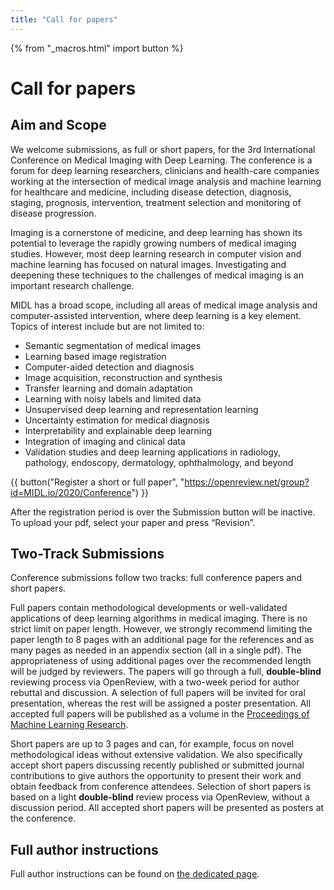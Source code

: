 ```yaml
---
title: "Call for papers"
---
```


{% from "_macros.html" import button %}

# Call for papers

## Aim and Scope

We welcome submissions, as full or short papers, for the 3rd International Conference on Medical Imaging with Deep Learning.
The conference is a forum for deep learning researchers, clinicians and health-care companies working at the intersection of medical image analysis and machine learning for healthcare and medicine, including disease detection, diagnosis, staging, prognosis, intervention, treatment selection and monitoring of disease progression.

Imaging is a cornerstone of medicine, and deep learning has shown its potential to leverage the rapidly growing numbers of medical imaging studies.
However, most deep learning research in computer vision and machine learning has focused on natural images.
Investigating and deepening these techniques to the challenges of medical imaging is an important research challenge.

MIDL has a broad scope, including all areas of medical image analysis and computer-assisted intervention, where deep learning is a key element.
Topics of interest include but are not limited to:

* Semantic segmentation of medical images
* Learning based image registration
* Computer-aided detection and diagnosis
* Image acquisition, reconstruction and synthesis
* Transfer learning and domain adaptation
* Learning with noisy labels and limited data
* Unsupervised deep learning and representation learning
* Uncertainty estimation for medical diagnosis
* Interpretability and explainable deep learning
* Integration of imaging and clinical data
* Validation studies and deep learning applications in radiology, pathology, endoscopy, dermatology, ophthalmology, and beyond

{{ button("Register a short or full paper", "https://openreview.net/group?id=MIDL.io/2020/Conference") }}

After the registration period is over the Submission button will be inactive. To upload your pdf, select your paper and press “Revision”.

## Two-Track Submissions

Conference submissions follow two tracks: full conference papers and short papers.

Full papers contain methodological developments or well-validated applications of deep learning algorithms in medical imaging.
There is no strict limit on paper length.
However, we strongly recommend limiting the paper length to 8 pages with an additional page for the references and as many pages as needed in an appendix section (all in a single pdf).
The appropriateness of using additional pages over the recommended length will be judged by reviewers.
The papers will go through a full, **double-blind** reviewing process via OpenReview, with a two-week period for author rebuttal and discussion.
A selection of full papers will be invited for oral presentation, whereas the rest will be assigned a poster presentation.
All accepted full papers will be published as a volume in the [Proceedings of Machine Learning Research](http://proceedings.mlr.press/).

Short papers are up to 3 pages and can, for example, focus on novel methodological ideas without extensive validation.
We also specifically accept short papers discussing recently published or submitted journal contributions to give authors the opportunity to present their work and obtain feedback from conference attendees.
Selection of short papers is based on a light **double-blind** review process via OpenReview, without a discussion period.
All accepted short papers will be presented as posters at the conference.


## Full author instructions
Full author instructions can be found on [the dedicated page](author-instructions.html).